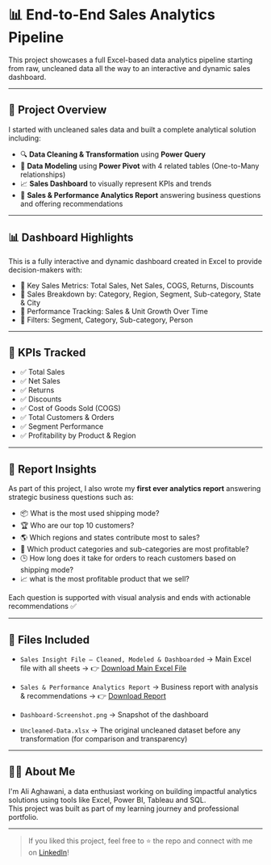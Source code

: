 # 📊 End-to-End Sales Analytics Pipeline

This project showcases a full Excel-based data analytics pipeline starting from raw, uncleaned data all the way to an interactive and dynamic sales dashboard.

---

## 🧠 Project Overview

I started with uncleaned sales data and built a complete analytical solution including:

- 🔍 **Data Cleaning & Transformation** using **Power Query**
- 🧩 **Data Modeling** using **Power Pivot** with 4 related tables (One-to-Many relationships)
- 📈 **Sales Dashboard** to visually represent KPIs and trends
- 🧾 **Sales & Performance Analytics Report** answering business questions and offering recommendations

---

## 📊 Dashboard Highlights


This is a fully interactive and dynamic dashboard created in Excel to provide decision-makers with:

- 🔹 Key Sales Metrics: Total Sales, Net Sales, COGS, Returns, Discounts
- 🔹 Sales Breakdown by: Category, Region, Segment, Sub-category, State & City
- 🔹 Performance Tracking: Sales & Unit Growth Over Time
- 🔹 Filters: Segment, Category, Sub-category, Person

---

## 📌 KPIs Tracked

- ✅ Total Sales
- ✅ Net Sales
- ✅ Returns
- ✅ Discounts
- ✅ Cost of Goods Sold (COGS)
- ✅ Total Customers & Orders
- ✅ Segment Performance
- ✅ Profitability by Product & Region

---

## 📘 Report Insights

As part of this project, I also wrote my **first ever analytics report** answering strategic business questions such as:

- 📦 What is the most used shipping mode?
- 🏆 Who are our top 10 customers?
- 🌎 Which regions and states contribute most to sales?
- 💼 Which product categories and sub-categories are most profitable?
- 🕒 How long does it take for orders to reach customers based on shipping mode?
- 📈 what is the most profitable product that we sell?

Each question is supported with visual analysis and ends with actionable recommendations ✅

---

## 📁 Files Included

- `Sales Insight File – Cleaned, Modeled & Dashboarded` → Main Excel file with all sheets →  👉 [Download Main Excel File](https://docs.google.com/spreadsheets/d/1Yosq-yupDN3JNGJ660Yk_yf8dT9gUWkx/export?format=xlsx)

- `Sales & Performance Analytics Report` → Business report with analysis & recommendations → 👉 [Download Report](https://drive.google.com/uc?export=download&id=1mbJbIRlRcTr-mDDH6L0qSe11rlrxxB4w)
- `Dashboard-Screenshot.png` → Snapshot of the dashboard
- `Uncleaned-Data.xlsx` → The original uncleaned dataset before any transformation (for comparison and transparency)

---

## 🙋‍♂️ About Me

I'm Ali Aghawani, a data enthusiast working on building impactful analytics solutions using tools like Excel, Power BI, Tableau and SQL.  
This project was built as part of my learning journey and professional portfolio.

---

> If you liked this project, feel free to ⭐️ the repo and connect with me on [LinkedIn](www.linkedin.com/in/aliaghawani)!

